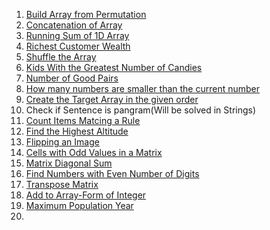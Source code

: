  1. [Build Array from Permutation](https://leetcode.com/problems/build-array-from-permutation/)  
 2. [Concatenation of Array](https://leetcode.com/problems/concatenation-of-array/)  
 3. [Running Sum of 1D Array](https://leetcode.com/problems/running-sum-of-1d-array/)  
 4. [Richest Customer Wealth](https://leetcode.com/problems/richest-customer-wealth/)  
 5. [Shuffle the Array](https://leetcode.com/problems/shuffle-the-array/)
 6. [Kids With the Greatest Number of Candies](https://leetcode.com/problems/kids-with-the-greatest-number-of-candies/)
 7. [Number of Good Pairs](https://leetcode.com/problems/number-of-good-pairs/)
 8. [How many numbers are smaller than the current number](https://leetcode.com/problems/how-many-numbers-are-smaller-than-the-current-number/)
 9. [Create the Target Array in the given order](https://leetcode.com/problems/create-target-array-in-the-given-order/)
 10. Check if Sentence is pangram(Will be solved in Strings)
 11. [Count Items Matcing a Rule](https://leetcode.com/problems/count-items-matching-a-rule/)
 12. [Find the Highest Altitude](https://leetcode.com/problems/find-the-highest-altitude/)
 13. [Flipping an Image](https://leetcode.com/problems/flipping-an-image/)
 14. [Cells with Odd Values in a Matrix](https://leetcode.com/problems/cells-with-odd-values-in-a-matrix/)
 15. [Matrix Diagonal Sum](https://leetcode.com/problems/matrix-diagonal-sum/)
 16. [Find Numbers with Even Number of Digits](https://leetcode.com/problems/find-numbers-with-even-number-of-digits/)
 17. [Transpose Matrix](https://leetcode.com/problems/transpose-matrix/)
 18. [Add to Array-Form of Integer](https://leetcode.com/problems/add-to-array-form-of-integer/)
 19. [Maximum Population Year](https://leetcode.com/problems/maximum-population-year/)
 20. []()
